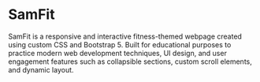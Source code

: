 # SamFit
SamFit is a responsive and interactive fitness-themed webpage created using custom CSS and Bootstrap 5. Built for educational purposes to practice modern web development techniques, UI design, and user engagement features such as collapsible sections, custom scroll elements, and dynamic layout.
